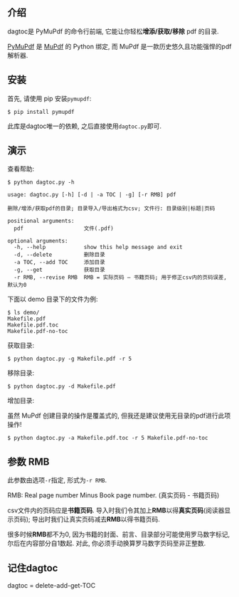 ## 介绍

dagtoc是 PyMuPdf 的命令行前端, 它能让你轻松**增添/获取/移除** pdf 的目录.

[PyMuPdf](https://github.com/pymupdf/PyMuPDF) 是 [MuPdf](https://mupdf.com/) 的 Python 绑定, 而 MuPdf 是一款历史悠久且功能强悍的pdf解析器.



## 安装

首先, 请使用 pip 安装`pymupdf`:

```shell
$ pip install pymupdf
```

此库是dagtoc唯一的依赖, 之后直接使用`dagtoc.py`即可.



## 演示

查看帮助:

```shell
$ python dagtoc.py -h

usage: dagtoc.py [-h] [-d | -a TOC | -g] [-r RMB] pdf

删除/增添/获取pdf的目录; 目录导入/导出格式为csv; 文件行: 目录级别|标题|页码

positional arguments:
  pdf                   文件(.pdf)

optional arguments:
  -h, --help            show this help message and exit
  -d, --delete          删除目录
  -a TOC, --add TOC     添加目录
  -g, --get             获取目录
  -r RMB, --revise RMB  RMB = 实际页码 — 书籍页码; 用于修正csv内的页码误差, 默认为0
```

下面以 demo 目录下的文件为例:

```shell
$ ls demo/
Makefile.pdf
Makefile.pdf.toc
Makefile.pdf-no-toc
```

获取目录:

```shell
$ python dagtoc.py -g Makefile.pdf -r 5
```

移除目录:

```shell
$ python dagtoc.py -d Makefile.pdf
```

增加目录:

虽然 MuPdf 创建目录的操作是覆盖式的, 但我还是建议使用无目录的pdf进行此项操作!

```shell
$ python dagtoc.py -a Makefile.pdf.toc -r 5 Makefile.pdf-no-toc
```



## 参数 RMB

此参数由选项`-r`指定, 形式为`-r RMB`.

RMB: Real page number Minus Book page number. (真实页码 - 书籍页码)

csv文件内的页码应是**书籍页码**. 导入时我们令其加上**RMB**以得**真实页码**(阅读器显示页码); 导出时我们让真实页码减去**RMB**以得书籍页码.

很多时候**RMB**都不为0, 因为书籍的封面、前言、目录部分可能使用罗马数字标记, 尔后在内容部分自1数起. 对此, 你必须手动换算罗马数字页码至非正整数.



## 记住dagtoc

dagtoc = delete-add-get-TOC



